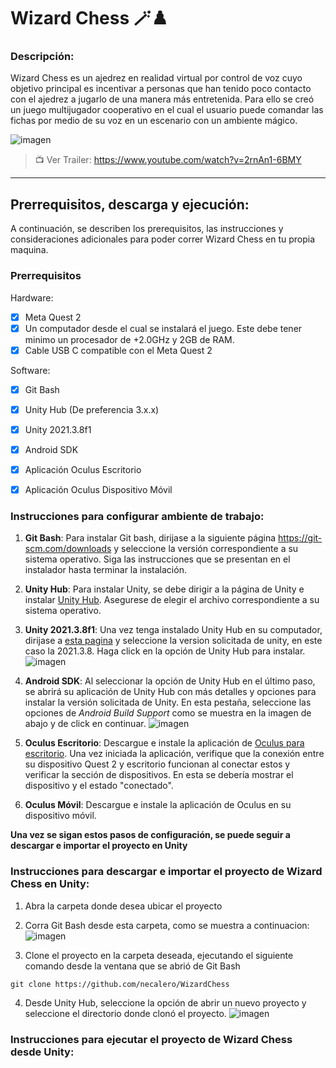 # Wizard Chess 🪄♟️

### Descripción: 
Wizard Chess es un ajedrez en realidad virtual por control de voz cuyo objetivo principal es incentivar a personas que han tenido poco contacto con el ajedrez a jugarlo de una manera más entretenida. Para ello se creó un juego multijugador cooperativo en el cual el usuario puede comandar las fichas por medio de su voz en un escenario con un ambiente mágico.

![imagen](https://user-images.githubusercontent.com/53950535/205774857-7ce345ff-964d-4128-8205-65379b1c9b34.png)




> 📺 Ver Trailer: https://www.youtube.com/watch?v=2rnAn1-6BMY

---

## Prerrequisitos, descarga y ejecución:

A continuación, se describen los prerequisitos, las instrucciones y consideraciones adicionales para poder correr Wizard Chess en tu propia maquina.

### Prerrequisitos
Hardware:
- [x] Meta Quest 2
- [x] Un computador desde el cual se instalará el juego. Este debe tener minimo un procesador de +2.0GHz y 2GB de RAM.
- [x] Cable USB C compatible con el Meta Quest 2

Software:
- [x] Git Bash
- [x] Unity Hub (De preferencia 3.x.x)
- [x] Unity 2021.3.8f1 
- [x] Android SDK
- [x] Aplicación Oculus Escritorio
- [x] Aplicación Oculus Dispositivo Móvil 


### Instrucciones para configurar ambiente de trabajo: 

1. **Git Bash**: Para instalar Git bash, dirijase a la siguiente página https://git-scm.com/downloads y seleccione la versión correspondiente a su sistema operativo. Siga las instrucciones que se presentan en el instalador hasta terminar la instalación.

2. **Unity Hub**: Para instalar Unity, se debe dirigir a la página de Unity e instalar [Unity Hub](https://unity.com/download). Asegurese de elegir el archivo correspondiente a su sistema operativo.

3. **Unity 2021.3.8f1**: Una vez tenga instalado Unity Hub en su computador, dirijase a [esta pagina](https://unity.com/releases/editor/archive) y seleccione la version solicitada de unity, en este caso la 2021.3.8. Haga click en la opción de Unity Hub para instalar.
![imagen](https://user-images.githubusercontent.com/53950535/205778534-3322b416-9c5f-4c03-93f2-db4ac49ccf45.png)

4. **Android SDK**: Al seleccionar la opción de Unity Hub en el último paso, se abrirá su aplicación de Unity Hub con más detalles y opciones para instalar la versión solicitada de Unity. En esta pestaña, seleccione las opciones de *Android Build Support* como se muestra en la imagen de abajo y de click en continuar.
![imagen](https://user-images.githubusercontent.com/53950535/205779138-c3c68cf4-cb0a-4c8b-aeaa-e33dd536ce56.png)

5. **Oculus Escritorio**: Descargue e instale la aplicación de [Oculus para escritorio](https://www.meta.com/quest/setup/). Una vez iniciada la aplicación, verifique que la conexión entre su dispositivo Quest 2 y escritorio funcionan al conectar estos y verificar la sección de dispositivos. En esta se debería mostrar el dispositivo y el estado "conectado".

6. **Oculus Móvil**: Descargue e instale la aplicación de Oculus en su dispositivo móvil. 

**Una vez se sigan estos pasos de configuración, se puede seguir a descargar e importar el proyecto en Unity**

### Instrucciones para descargar e importar el proyecto de Wizard Chess en Unity:

1. Abra la carpeta donde desea ubicar el proyecto
2. Corra Git Bash desde esta carpeta, como se muestra a continuacion:
![imagen](https://user-images.githubusercontent.com/53950535/205787401-fb045dca-1d04-4396-af2c-c17719aeb05b.png)

3. Clone el proyecto en la carpeta deseada, ejecutando el siguiente comando desde la ventana que se abrió de Git Bash
```git
git clone https://github.com/necalero/WizardChess
```
4. Desde Unity Hub, seleccione la opción de abrir un nuevo proyecto y seleccione el directorio donde clonó el proyecto.
![imagen](https://user-images.githubusercontent.com/53950535/205788029-d310abf7-adf6-45e6-a950-a93717fb9a86.png)

### Instrucciones para ejecutar el proyecto de Wizard Chess desde Unity:


